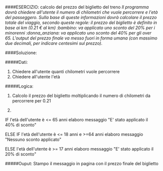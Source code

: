 ####ESERCIZIO: calcolo del prezzo del biglietto del treno
_Il programma dovrà chiedere all'utente il numero di chilometri che vuole percorrere e l'età del passeggero.
Sulla base di queste informazioni dovrà calcolare il prezzo totale del viaggio, secondo queste regole:
il prezzo del biglietto è definito in base ai km (0.21 € al km)
:bambino:  va applicato uno sconto del 20% per i minorenni
:donna_anziana:  va applicato uno sconto del 40% per gli over 65.
L'output del prezzo finale va messo fuori in forma umana (con massimo due decimali, per indicare centesimi sul prezzo)._

####Soluzione:

#####Dati:
1. Chiedere all'utente quanti chilometri vuole percorrere
2. Chiedere all'utente l'età

#####Logica:
1. Calcolo il prezzo del biglietto moltiplicando il numero di chilometri da percorrere per 0.21

2.
IF l'età dell'utente è <= 65 anni
      elaboro messaggio "E' stato applicato il 40% di sconto" 

ELSE IF l'età dell'utente è <= 18 anni e >=64 anni
       elaboro messaggio "Nessuno sconto applicato"

ELSE l'età dell'utente è >= 17 anni
      elaboro messaggio "E' stato applicato il 20% di sconto"
     

#####Ouput:
Stampo il messaggio in pagina con il prezzo finale del biglietto 
